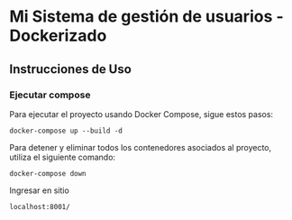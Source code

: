 # Mi Sistema de gestión de usuarios - Dockerizado

## Instrucciones de Uso

### Ejecutar compose

Para ejecutar el proyecto usando Docker Compose, sigue estos pasos:

```
docker-compose up --build -d
```

Para detener y eliminar todos los contenedores asociados al proyecto, utiliza el siguiente comando:
```
docker-compose down
```

Ingresar en sitio
```
localhost:8001/
```